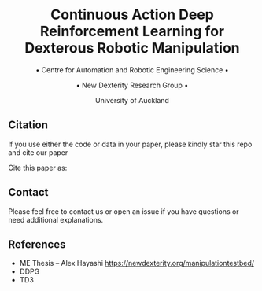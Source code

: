 <h1 align="center">
  <br>
Continuous Action Deep Reinforcement Learning for Dexterous Robotic Manipulation
  <br>
 </h1>
 
  <p align="center">
    • Centre for Automation and Robotic Engineering Science •
  </p>

  <p align="center">
    • New Dexterity Research Group •
  </p>
  
  <p align="center">
    University of Auckland
  </p>
  
  














## Citation
If you use either the code or data in your paper, please kindly star this repo and cite our paper

Cite this paper as:


## Contact
Please feel free to contact us or open an issue if you have questions or need additional explanations.

## References
- ME Thesis – Alex Hayashi  https://newdexterity.org/manipulationtestbed/
- DDPG  
- TD3 
